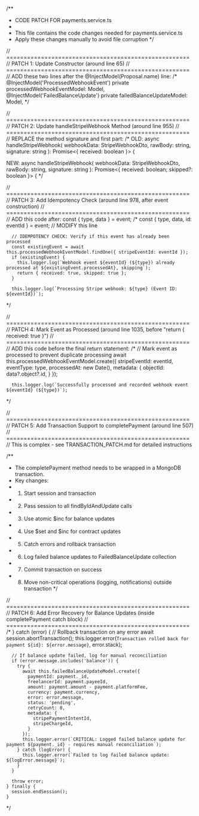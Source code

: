 /**
 * CODE PATCH FOR payments.service.ts
 * 
 * This file contains the code changes needed for payments.service.ts
 * Apply these changes manually to avoid file corruption
 */

// =====================================================
// PATCH 1: Update Constructor (around line 65)
// =====================================================
// ADD these two lines after the @InjectModel(Proposal.name) line:
/*
    @InjectModel('ProcessedWebhookEvent') private processedWebhookEventModel: Model<any>,
    @InjectModel('FailedBalanceUpdate') private failedBalanceUpdateModel: Model<any>,
*/

// =====================================================
// PATCH 2: Update handleStripeWebhook Method (around line 955)
// =====================================================
// REPLACE the method signature and first part:
/*
OLD:
  async handleStripeWebhook(
    webhookData: StripeWebhookDto,
    rawBody: string,
    signature: string
  ): Promise<{ received: boolean }> {

NEW:
  async handleStripeWebhook(
    webhookData: StripeWebhookDto,
    rawBody: string,
    signature: string
  ): Promise<{ received: boolean; skipped?: boolean }> {
*/

// =====================================================
// PATCH 3: Add Idempotency Check (around line 978, after event construction)
// =====================================================
// ADD this code after: const { type, data } = event;
/*
      const { type, data, id: eventId } = event;  // MODIFY this line

      // IDEMPOTENCY CHECK: Verify if this event has already been processed
      const existingEvent = await this.processedWebhookEventModel.findOne({ stripeEventId: eventId });
      if (existingEvent) {
        this.logger.log(`Webhook event ${eventId} (${type}) already processed at ${existingEvent.processedAt}, skipping`);
        return { received: true, skipped: true };
      }

      this.logger.log(`Processing Stripe webhook: ${type} (Event ID: ${eventId})`);
*/

// =====================================================
// PATCH 4: Mark Event as Processed (around line 1035, before "return { received: true }")
// =====================================================
// ADD this code before the final return statement:
/*
      // Mark event as processed to prevent duplicate processing
      await this.processedWebhookEventModel.create({
        stripeEventId: eventId,
        eventType: type,
        processedAt: new Date(),
        metadata: {
          objectId: data?.object?.id,
        }
      });

      this.logger.log(`Successfully processed and recorded webhook event ${eventId} (${type})`);
*/

// =====================================================
// PATCH 5: Add Transaction Support to completePayment (around line 507)
// =====================================================
// This is complex - see TRANSACTION_PATCH.md for detailed instructions

/**
 * The completePayment method needs to be wrapped in a MongoDB transaction.
 * Key changes:
 * 1. Start session and transaction
 * 2. Pass session to all findByIdAndUpdate calls
 * 3. Use atomic $inc for balance updates
 * 4. Use $set and $inc for contract updates  
 * 5. Catch errors and rollback transaction
 * 6. Log failed balance updates to FailedBalanceUpdate collection
 * 7. Commit transaction on success
 * 8. Move non-critical operations (logging, notifications) outside transaction
 */

// =====================================================
// PATCH 6: Add Error Recovery for Balance Updates (inside completePayment catch block)
// =====================================================
/*
    } catch (error) {
      // Rollback transaction on any error
      await session.abortTransaction();
      this.logger.error(`Transaction rolled back for payment ${id}: ${error.message}`, error.stack);

      // If balance update failed, log for manual reconciliation
      if (error.message.includes('balance')) {
        try {
          await this.failedBalanceUpdateModel.create({
            paymentId: payment._id,
            freelancerId: payment.payeeId,
            amount: payment.amount - payment.platformFee,
            currency: payment.currency,
            error: error.message,
            status: 'pending',
            retryCount: 0,
            metadata: {
              stripePaymentIntentId,
              stripeChargeId,
            }
          });
          this.logger.error(`CRITICAL: Logged failed balance update for payment ${payment._id} - requires manual reconciliation`);
        } catch (logError) {
          this.logger.error(`Failed to log failed balance update: ${logError.message}`);
        }
      }

      throw error;
    } finally {
      session.endSession();
    }
*/
